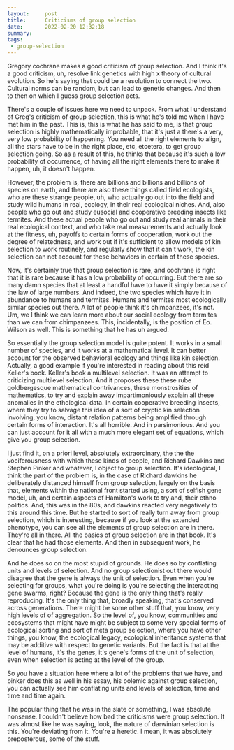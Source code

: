 ```yaml
---
layout:     post
title:      Criticisms of group selection
date:       2022-02-20 12:32:18
summary:    
tags:
 - group-selection
---
```


Gregory cochrane makes a good criticism of group selection. And I think it's a good criticism, uh, resolve link genetics with high x theory of cultural evolution. So he's saying that could be a resolution to connect the two. Cultural norms can be random, but can lead to genetic changes. And then to then on which I guess group selection acts.

There's a couple of issues here we need to unpack. From what I understand of Greg's criticism of group selection, this is what he's told me when I have met him in the past. This is, this is what he has said to me, is that group selection is highly mathematically improbable, that it's just a there's a very, very low probability of happening. You need all the right elements to align, all the stars have to be in the right place, etc, etcetera, to get group selection going. So as a result of this, he thinks that because it's such a low probability of occurrence, of having all the right elements there to make it happen, uh, it doesn't happen. 

However, the problem is, there are billions and billions and billions of species on earth, and there are also these things called field ecologists, who are these strange people, uh, who actually go out into the field and study wild humans in real, ecology, in their real ecological niches. And, also people who go out and study eusocial and cooperative breeding insects like termites. And these actual people who go out and study real animals in their real ecological context, and who take real measurements and actually look at the fitness, uh, payoffs to certain forms of cooperation, work out the degree of relatedness, and work out if it's sufficient to allow models of kin selection to work routinely, and regularly show that it can't work, the kin selection can not account for these behaviors in certain of these species.

Now, it's certainly true that group selection is rare, and cochrane is right that it is rare because it has a low probability of occurring. But there are so many damn species that at least a handful have to have it simply because of the law of large numbers. And indeed, the two species which have it in abundance to humans and termites. Humans and termites most ecologically similar species out there. A lot of people think it's chimpanzees, it's not. Um, we I think we can learn more about our social ecology from termites than we can from chimpanzees. This, incidentally, is the position of Eo. Wilson as well. This is something that he has uh argued.

So essentially the group selection model is quite potent. It works in a small number of species, and it works at a mathematical level. It can better account for the observed behavioral ecology and things like kin selection. Actually, a good example if you're interested in reading about this reid Keller's book. Keller's book a multilevel selection. It was an attempt to criticizing multilevel selection. And it proposes these these rube goldbergesque mathematical contrivances, these monstrosities of mathematics, to try and explain away impartimoniously explain all these anomalies in the ethological data. In certain cooperative breeding insects, where they try to salvage this idea of a sort of cryptic kin selection involving, you know, distant relation patterns being amplified through certain forms of interaction. It's all horrible. And in parsimonious. And you can just account for it all with a much more elegant set of equations, which give you group selection. 

I just find it, on a priori level, absolutely extraordinary, the the the vociferousness with which these kinds of people, and Richard Dawkins and Stephen Pinker and whatever, I object to group selection. It's ideological, I think the part of the problem is, in the case of Richard dawkins he deliberately distanced himself from group selection, largely on the basis that, elements within the national front started using, a sort of selfish gene model, uh, and certain aspects of Hamilton's work to try and, their ethno politics. And, this was in the 80s, and dawkins reacted very negatively to this around this time. But he started to sort of really turn away from group selection, which is interesting, because if you look at the extended phenotype, you can see all the elements of group selection are in there. They're all in there. All the basics of group selection are in that book. It's clear that he had those elements. And then in subsequent work, he denounces group selection.

And he does so on the most stupid of grounds. He does so by conflating units and levels of selection. And no group selectionist out there would disagree that the gene is always the unit of selection. Even when you're selecting for groups, what you're doing is you're selecting the interacting gene swarms, right? Because the gene is the only thing that's really reproducing. It's the only thing that, broadly speaking, that's conserved across generations. There might be some other stuff that, you know, very high levels of of aggregation. So the level of, you know, communities and ecosystems that might have might be subject to some very special forms of ecological sorting and sort of meta group selection, where you have other things, you know, the ecological legacy, ecological inheritance systems that may be additive with respect to genetic variants. But the fact is that at the level of humans, it's the genes, it's gene's forms of the unit of selection, even when selection is acting at the level of the group.

So you have a situation here where a lot of the problems that we have, and pinker does this as well in his essay, his polemic against group selection, you can actually see him conflating units and levels of selection, time and time and time again.

The popular thing that he was in the slate or something, I was absolute nonsense. I couldn't believe how bad the criticisms were group selection. It was almost like he was saying, look, the nature of darwinian selection is this. You're deviating from it. You're a heretic. I mean, it was absolutely preposterous, some of the stuff.